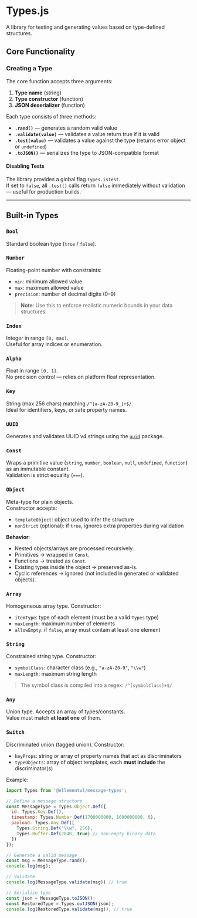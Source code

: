 # Types.js

A library for testing and generating values based on type-defined structures.

## Core Functionality

### Creating a Type

The core function accepts three arguments:
1. **Type name** (string)
2. **Type constructor** (function)
3. **JSON deserializer** (function)

Each type consists of three methods:
- **`.rand()`** — generates a random valid value
- **`.validate(value)`** — validates a value return true if it is valid
- **`.test(value)`** — validates a value against the type (returns error object or `undefined`)
- **`.toJSON()`** — serializes the type to JSON-compatible format

#### Disabling Tests

The library provides a global flag `Types.isTest`.  
If set to `false`, all `.test()` calls return `false` immediately without validation — useful for production builds.

---

## Built-in Types

### `Bool`
Standard boolean type (`true` / `false`).

### `Number`
Floating-point number with constraints:
- `min`: minimum allowed value
- `max`: maximum allowed value
- `precision`: number of decimal digits (0–9)

> **Note**: Use this to enforce realistic numeric bounds in your data structures.

### `Index`
Integer in range `[0, max)`.  
Useful for array indices or enumeration.

### `Alpha`
Float in range `[0, 1]`.  
No precision control — relies on platform float representation.

### `Key`
String (max 256 chars) matching `/^[a-zA-Z0-9_]+$/`.  
Ideal for identifiers, keys, or safe property names.

### `UUID`
Generates and validates UUID v4 strings using the [`uuid`](https://www.npmjs.com/package/uuid) package.

### `Const`
Wraps a primitive value (`string`, `number`, `boolean`, `null`, `undefined`, `function`) as an immutable constant.  
Validation is strict equality (`===`).

### `Object`
Meta-type for plain objects.  
Constructor accepts:
- `templateObject`: object used to infer the structure
- `nonStrict` (optional): if `true`, ignores extra properties during validation

**Behavior**:
- Nested objects/arrays are processed recursively.
- Primitives → wrapped in `Const`.
- Functions → treated as `Const`.
- Existing types inside the object → preserved as-is.
- Cyclic references → ignored (not included in generated or validated objects).

### `Array`
Homogeneous array type. Constructor:
- `itemType`: type of each element (must be a valid `Types` type)
- `maxLength`: maximum number of elements
- `allowEmpty`: if `false`, array must contain at least one element

### `String`
Constrained string type. Constructor:
- `symbolClass`: character class (e.g., `"a-zA-Z0-9"`, `"\\w"`)
- `maxLength`: maximum string length

> The symbol class is compiled into a regex: `/^[symbolClass]+$/`

### `Any`
Union type. Accepts an array of types/constants.  
Value must match **at least one** of them.

### `Switch`
Discriminated union (tagged union). Constructor:
- `keyProps`: string or array of property names that act as discriminators
- `typeObjects`: array of object templates, each **must include** the discriminator(s)

Example:
```js
import Types from '@ellementul/message-types';

// Define a message structure
const MessageType = Types.Object.Def({
  id: Types.Key.Def(),
  timestamp: Types.Number.Def(1700000000, 1600000000, 0),
  payload: Types.Any.Def([
    Types.String.Def("\\w", 256),
    Types.Buffer.Def(2048, true) // non-empty binary data
  ])
});

// Generate a valid message
const msg = MessageType.rand();
console.log(msg); 

// Validate
console.log(MessageType.validate(msg)) // true

// Serialize type
const json = MessageType.toJSON();
const RestoredType = Types.outJSON(json);
console.log(RestoredType.validate(msg)); // true
```